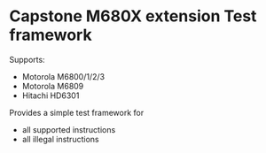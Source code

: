 # Capstone M680X extension Test framework

Supports:
- Motorola M6800/1/2/3
- Motorola M6809
- Hitachi HD6301

Provides a simple test framework for
- all supported instructions
- all illegal instructions

